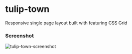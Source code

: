 # tulip-town
Responsive single page layout built with featuring CSS Grid

### Screenshot
![tulip-town-screenshot](https://user-images.githubusercontent.com/19538219/138911435-4ade448e-c762-49d5-a96b-f9f739ba6dca.jpg)

